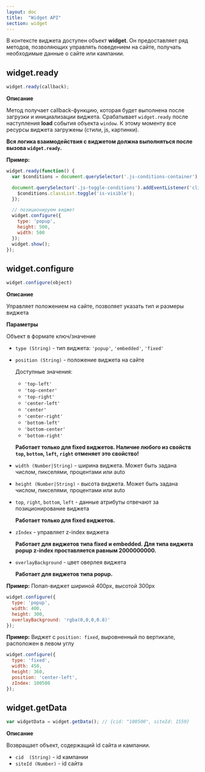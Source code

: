 ```yaml
---
layout: doc
title:  "Widget API"
section: widget
---
```


В контексте виджета доступен объект **widget**. Он предоставляет ряд методов, позволяющих управлять поведением на сайте, получать необходимые данные о сайте или кампании.

## widget.ready

```javascript
widget.ready(callback);
```

**Описание**

Метод получает callback-функцию, которая будет выполнена после загрузки и инициализации виджета. Срабатывает `widget.ready` после наступления **load** события объекта `window`. К этому моменту все ресурсы виджета загружены (стили, js, картинки).

**Вся логика взаимодействия с виджетом должна выполняться после вызова ```widget.ready```.**

**Пример:**
```javascript
widget.ready(function() {
  var $conditions = document.querySelector('.js-conditions-container');

  document.querySelector('.js-toggle-conditions').addEventListener('click', function() {
    $conditions.classList.toggle('is-visible');
  });

  // позиционируем виджет
  widget.configure({
    type: 'popup',
    height: 500,
    width: 500
  });
  widget.show();
});

```

## widget.configure

```javascript
widget.configure(object)
```

**Описание**

Управляет положением на сайте, позволяет указать тип и размеры виджета


**Параметры**

Объект в формате ключ/значение

- `type (String)` - тип виджета: `'popup'`, `'embedded'`, `'fixed'`


- `position (String)` - положение виджета на сайте


  Доступные значения:
     - `'top-left'`
     - `'top-center'`
     - `'top-right'`
     - `'center-left'`
     - `'center'`
     - `'center-right'`
     - `'bottom-left'`
     - `'bottom-center'`
     - `'bottom-right'`


  **Работает только для fixed виджетов. Наличие любого из свойств `top`, `bottom`, `left`, `right` отменяет это свойство!**


- `width (Number|String)` - ширина виджета. Может быть задана числом, пикселями, процентами или auto


- `height (Number|String)` - высота виджета. Может быть задана числом, пикселями, процентами или auto


- `top`, `right`, `bottom`, `left` - данные атрибуты отвечают за позиционирование виджета


  **Работает только для fixed виджетов.**


- `zIndex` - управляет z-index виджета


  **Работает для виджетов типа fixed и embedded. Для типа виджета popup z-index проставляется равным 2000000000.**


- `overlayBackground` - цвет оверлея виджета


  **Работает для виджетов типа popup.**





**Пример:** Попап-виджет шириной 400px, высотой 300px

```javascript
widget.configure({
  type: 'popup',
  width: 400,
  height: 300,
  overlayBackground: 'rgba(0,0,0,0.8)'
});
```


**Пример:** Виджет с `position: fixed`, выровненный по вертикале, расположен в левом углу
```javascript
widget.configure({
  type: 'fixed',
  width: 450,
  height: 360,
  position: 'center-left',
  zIndex: 100500
});
```



## widget.getData

```javascript
var widgetData = widget.getData(); // {cid: "100500", siteId: 1559}
```

**Описание**

Возвращает объект, содержащий id сайта и кампании.

- `cid  (String)` - id кампании
- `siteId (Number)` - id сайта
